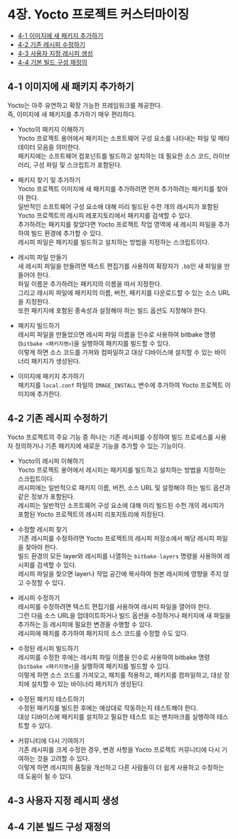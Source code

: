 # 4장. **Yocto 프로젝트 커스터마이징**

* [4-1 이미지에 새 패키지 추가하기](#4-1-이미지에-새-패키지-추가하기)
* [4-2 기존 레시피 수정하기](#4-2-기존-레시피-수정하기)
* [4-3 사용자 지정 레시피 생성](#4-3-사용자-지정-레시피-생성)
* [4-4 기본 빌드 구성 재정의](#4-4-기본-빌드-구성-재정의)

## 4-1 이미지에 새 패키지 추가하기  
  Yocto는 아주 유연하고 확장 가능한 프레임워크를 제공한다.  
  즉, 이미지에 새 패키지를 추가하기 매우 편리하다.

  * Yocto의 패키지 이해하기  
    Yocto 프로젝트 용어에서 패키지는 소프트웨어 구성 요소를 나타내는 파일 및 메타데이터 모음을 의미한다.  
    패키지에는 소프트웨어 컴포넌트를 빌드하고 설치하는 데 필요한 소스 코드, 라이브러리, 구성 파일 및 스크립트가 포함된다.  

  * 패키지 찾기 및 추가하기  
    Yocto 프로젝트 이미지에 새 패키지를 추가하려면 먼저 추가하려는 패키지를 찾아야 한다.  
    일반적인 소프트웨어 구성 요소에 대해 미리 빌드된 수천 개의 레시피가 포함된 Yocto 프로젝트의 레시피 레포지토리에서 패키지를 검색할 수 있다.  
    추가하려는 패키지를 찾았다면 Yocto 프로젝트 작업 영역에 새 레시피 파일을 추가하여 빌드 환경에 추가할 수 있다.  
    레시피 파일은 패키지를 빌드하고 설치하는 방법을 지정하는 스크립트이다.

  * 레시피 파일 만들기  
    새 레시피 파일을 만들려면 텍스트 편집기를 사용하여 확장자가 `.bb`인 새 파일을 만들어야 한다.  
    파일 이름은 추가하려는 패키지의 이름을 따서 지정한다.  
    그리고 레시피 파일에 패키지의 이름, 버전, 패키지를 다운로드할 수 있는 소스 URL을 지정한다.  
    또한 패키지에 포함된 종속성과 설정해야 하는 빌드 옵션도 지정해야 한다.

  * 패키지 빌드하기  
    레시피 파일을 만들었으면 레시피 파일 이름을 인수로 사용하여 bitbake 명령(`bitbake <패키지명>`)을 실행하여 패키지를 빌드할 수 있다.  
    이렇게 하면 소스 코드를 가져와 컴파일하고 대상 디바이스에 설치할 수 있는 바이너리 패키지가 생성된다.
  
  * 이미지에 패키지 추가하기  
    패키지를 `local.conf` 파일의 `IMAGE_INSTALL` 변수에 추가하여 Yocto 프로젝트 이미지에 추가한다.  

## 4-2 기존 레시피 수정하기
  Yocto 프로젝트의 주요 기능 중 하나는 기존 레시피를 수정하여 빌드 프로세스를 사용자 정의하거나 기존 패키지에 새로운 기능을 추가할 수 있는 기능이다. 

  * Yocto의 레시피 이해하기  
    Yocto 프로젝트 용어에서 레시피는 패키지를 빌드하고 설치하는 방법을 지정하는 스크립트이다.  
    레시피에는 일반적으로 패키지 이름, 버전, 소스 URL 및 설정해야 하는 빌드 옵션과 같은 정보가 포함된다.  
    레시피는 일반적인 소프트웨어 구성 요소에 대해 미리 빌드된 수천 개의 레시피가 포함된 Yocto 프로젝트의 레시피 리포지토리에 저장된다.

  * 수정할 레시피 찾기  
    기존 레시피를 수정하려면 Yocto 프로젝트의 레시피 저장소에서 해당 레시피 파일을 찾아야 한다.  
    빌드 환경의 모든 layer와 레시피를 나열하는 `bitbake-layers` 명령을 사용하여 레시피를 검색할 수 있다.  
    레시피 파일을 찾으면 layer나 작업 공간에 복사하여 원본 레시피에 영향을 주지 않고 수정할 수 있다.

  * 레시피 수정하기  
    레시피를 수정하려면 텍스트 편집기를 사용하여 레시피 파일을 열어야 한다.  
    그런 다음 소스 URL을 업데이트하거나 빌드 옵션을 수정하거나 패키지에 새 파일을 추가하는 등 레시피에 필요한 변경을 수행할 수 있다.  
    레시피에 패치를 추가하여 패키지의 소스 코드를 수정할 수도 있다.

  * 수정된 레시피 빌드하기  
    레시피를 수정한 후에는 레시피 파일 이름을 인수로 사용하여 bitbake 명령(`bitbake <패키지명>`)을 실행하여 패키지를 빌드할 수 있다.  
    이렇게 하면 소스 코드를 가져오고, 패치를 적용하고, 패키지를 컴파일하고, 대상 장치에 설치할 수 있는 바이너리 패키지가 생성된다.

  * 수정된 패키지 테스트하기  
    수정된 패키지를 빌드한 후에는 예상대로 작동하는지 테스트해야 한다.  
    대상 디바이스에 패키지를 설치하고 필요한 테스트 또는 벤치마크를 실행하여 테스트할 수 있다.

  * 커뮤니티에 다시 기여하기  
    기존 레시피를 크게 수정한 경우, 변경 사항을 Yocto 프로젝트 커뮤니티에 다시 기여하는 것을 고려할 수 있다.  
    이렇게 하면 레시피의 품질을 개선하고 다른 사람들이 더 쉽게 사용하고 수정하는 데 도움이 될 수 있다.
  
## 4-3 사용자 지정 레시피 생성
## 4-4 기본 빌드 구성 재정의